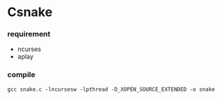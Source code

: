 # Csnake
### requirement
- ncurses
- aplay
### compile
`gcc snake.c -lncursesw -lpthread -D_XOPEN_SOURCE_EXTENDED -o snake`
